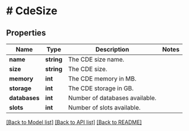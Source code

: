 # # CdeSize

## Properties

Name | Type | Description | Notes
------------ | ------------- | ------------- | -------------
**name** | **string** | The CDE size name. |
**size** | **string** | The CDE size. |
**memory** | **int** | The CDE memory in MB. |
**storage** | **int** | The CDE storage in GB. |
**databases** | **int** | Number of databases available. |
**slots** | **int** | Number of slots available. |

[[Back to Model list]](../../README.md#models) [[Back to API list]](../../README.md#endpoints) [[Back to README]](../../README.md)
